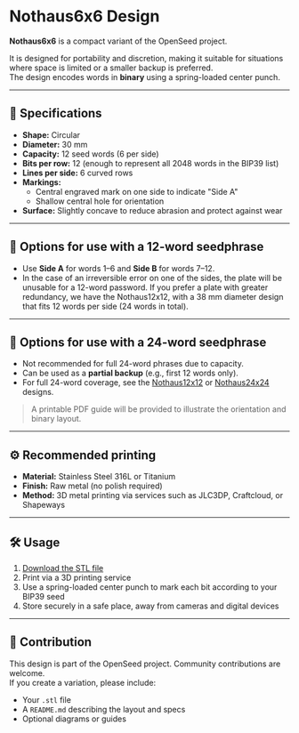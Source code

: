 # Nothaus6x6 Design

**Nothaus6x6** is a compact variant of the OpenSeed project.  

It is designed for portability and discretion, making it suitable for situations where space is limited or a smaller backup is preferred.  
The design encodes words in **binary** using a spring-loaded center punch.

---

## 🔧 Specifications

- **Shape:** Circular
- **Diameter:** 30 mm
- **Capacity:** 12 seed words (6 per side)
- **Bits per row:** 12 (enough to represent all 2048 words in the BIP39 list)
- **Lines per side:** 6 curved rows
- **Markings:**
  - Central engraved mark on one side to indicate "Side A"
  - Shallow central hole for orientation
- **Surface:** Slightly concave to reduce abrasion and protect against wear

---

## 📐 Options for use with a 12-word seedphrase

- Use **Side A** for words 1–6 and **Side B** for words 7–12.  
- In the case of an irreversible error on one of the sides, the plate will be unusable for a 12-word password. If you prefer a plate with greater redundancy, we have the Nothaus12x12, with a 38 mm diameter design that fits 12 words per side (24 words in total). 

---

## 📐 Options for use with a 24-word seedphrase

- Not recommended for full 24-word phrases due to capacity.  
- Can be used as a **partial backup** (e.g., first 12 words only).  
- For full 24-word coverage, see the [Nothaus12x12](../nothaus12x12) or [Nothaus24x24](../nothaus24x24) designs.

> A printable PDF guide will be provided to illustrate the orientation and binary layout.

---

## ⚙️ Recommended printing

- **Material:** Stainless Steel 316L or Titanium
- **Finish:** Raw metal (no polish required)  
- **Method:** 3D metal printing via services such as JLC3DP, Craftcloud, or Shapeways  

---

## 🛠️ Usage

1. [Download the STL file](./nothaus6x6-v1.stl)
2. Print via a 3D printing service
3. Use a spring-loaded center punch to mark each bit according to your BIP39 seed
4. Store securely in a safe place, away from cameras and digital devices

---

## 🧩 Contribution

This design is part of the OpenSeed project. Community contributions are welcome.  
If you create a variation, please include:
- Your `.stl` file
- A `README.md` describing the layout and specs
- Optional diagrams or guides

